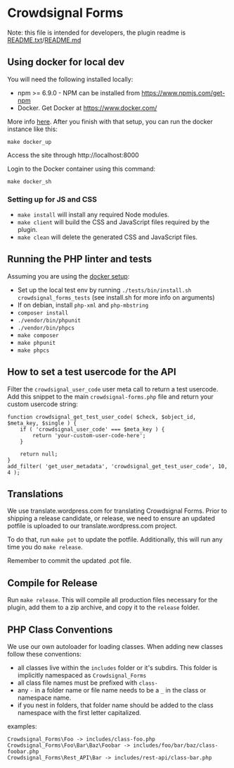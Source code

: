 
# Crowdsignal Forms

Note: this file is intended for developers, the plugin readme
is [README.txt](../README.txt)/[README.md](../README.md)

## Using docker for local dev

You will need the following installed locally:
* npm >= 6.9.0 - NPM can be installed from https://www.npmjs.com/get-npm
* Docker. Get Docker at https://www.docker.com/

More info [here](../docker/README.md). After you finish with that setup, you 
can run the docker instance like this:

```
make docker_up
```

Access the site through http://localhost:8000

Login to the Docker container using this command:
```
make docker_sh
```

### Setting up for JS and CSS

* `make install` will install any required Node modules.
* `make client` will build the CSS and JavaScript files required by the plugin.
* `make clean` will delete the generated CSS and JavaScript files.

## Running the PHP linter and tests

Assuming you are using the [docker setup](../docker/README.md):

* Set up the local test env by running `./tests/bin/install.sh crowdsignal_forms_tests` (see install.sh for more info on arguments)
* If on debian, install `php-xml` and `php-mbstring`
* `composer install`
* `./vendor/bin/phpunit`
* `./vendor/bin/phpcs`
* `make composer`
* `make phpunit`
* `make phpcs`

## How to set a test usercode for the API

Filter the `crowdsignal_user_code` user meta call to return a test usercode. Add this snippet to the main `crowdsignal-forms.php` file and return your custom usercode string: 

```
function crowdsignal_get_test_user_code( $check, $object_id, $meta_key, $single ) {
    if ( 'crowdsignal_user_code' === $meta_key ) {
        return 'your-custom-user-code-here';
    }

    return null;
}
add_filter( 'get_user_metadata', 'crowdsignal_get_test_user_code', 10, 4 );
```

## Translations

We use translate.wordpress.com for translating Crowdsignal Forms. Prior to shipping a release candidate, or release, we need to
ensure an updated potfile is uploaded to our translate.wordpress.com project.

To do that, run `make pot` to update the potfile. Additionally, this will run any time you do `make release`.

Remember to commit the updated .pot file.

## Compile for Release

Run `make release`. This will compile all production files necessary for the plugin, add them to a zip archive, and copy it to the `release` folder.

## PHP Class Conventions

We use our own autoloader for loading classes. When adding new classes follow these conventions:

* all classes live within the `includes` folder or it's subdirs. This folder is implicitly namespaced as `Crowdsignal_Forms`
* all class file names must be prefixed with `class-`
* any `-` in a folder name or file name needs to be a `_` in the class or namespace name.
* if you nest in folders, that folder name should be added to the class namespace with the first letter capitalized.

examples:

```
Crowdsignal_Forms\Foo -> includes/class-foo.php
Crowdsignal_Forms\Foo\Bar\Baz\Foobar -> includes/foo/bar/baz/class-foobar.php
Crowdsignal_Forms\Rest_API\Bar -> includes/rest-api/class-bar.php
```
